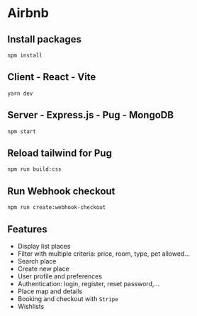 # Airbnb

## Install packages
`npm install`

## Client - React - Vite
`yarn dev`

## Server - Express.js - Pug - MongoDB
`npm start`

## Reload tailwind for Pug
`npm run build:css`

## Run Webhook checkout
`npm run create:webhook-checkout`

## Features
- Display list places
- Filter with multiple criteria: price, room, type, pet allowed...
- Search place
- Create new place
- User profile and preferences
- Authentication: login, register, reset password,...
- Place map and details
- Booking and checkout with `Stripe`
- Wishlists